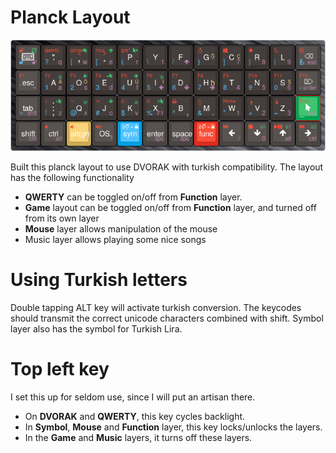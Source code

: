 # Planck Layout

![This layout](keyboard-layout.png)

Built this planck layout to use DVORAK with turkish compatibility.
The layout has the following functionality

* **QWERTY** can be toggled on/off from **Function** layer.
* **Game** layout can be toggled on/off from **Function** layer,
and turned off from its own layer
* **Mouse** layer allows manipulation of the mouse
* Music layer allows playing some nice songs

# Using Turkish letters

Double tapping ALT key will activate turkish conversion.
The keycodes should transmit the correct unicode characters combined with shift.
Symbol layer also has the symbol for Turkish Lira.

# Top left key

I set this up for seldom use, since I will put an artisan there.

* On **DVORAK** and **QWERTY**, this key cycles backlight.
* In **Symbol**, **Mouse** and **Function** layer, this key locks/unlocks the layers.
* In the **Game** and **Music** layers, it turns off these layers.
